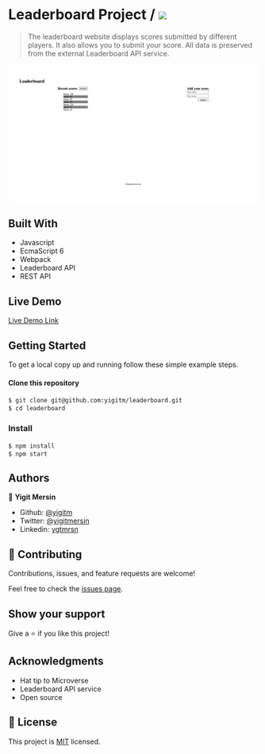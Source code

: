 # Leaderboard Project / ![](https://img.shields.io/badge/Microverse-blueviolet)

> The leaderboard website displays scores submitted by different players. It also allows you to submit your score. All data is preserved from the external Leaderboard API service.

![screenshot](src/images/app_screenshot.png)

## Built With

- Javascript
- EcmaScript 6
- Webpack
- Leaderboard API
- REST API

## Live Demo

[Live Demo Link]()

## Getting Started

To get a local copy up and running follow these simple example steps.

#### Clone this repository

```
$ git clone git@github.com:yigitm/leaderboard.git
$ cd leaderboard
```

### Install

```
$ npm install
$ npm start
```

## Authors

👤 **Yigit Mersin**

- Github: [@yigitm](https://github.com/yigitm)
- Twitter: [@yigitmersin](https://twitter.com/ygtmrsn)
- Linkedin: [ygtmrsn](https://www.linkedin.com/in/yigitmersin)

## 🤝 Contributing

Contributions, issues, and feature requests are welcome!

Feel free to check the [issues page](https://github.com/yigitm/leaderboard/issues).

## Show your support

Give a ⭐️ if you like this project!

## Acknowledgments

- Hat tip to Microverse
- Leaderboard API service
- Open source

## 📝 License

This project is [MIT](./MIT.md) licensed.
